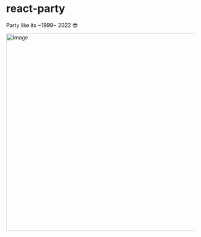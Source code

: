 # react-party
Party like its ~1999~ 2022 :sunglasses:

<img width="529" alt="image" src="https://user-images.githubusercontent.com/16392483/182037861-f87a9d8c-7bfc-473e-8948-dda727b82eed.png">
